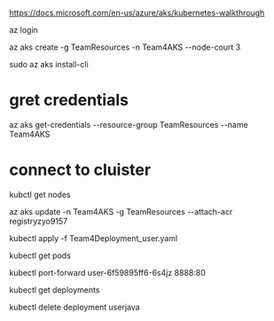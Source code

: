 https://docs.microsoft.com/en-us/azure/aks/kubernetes-walkthrough

az login

az aks create -g TeamResources -n Team4AKS --node-court 3

sudo az aks install-cli

# gret credentials
az aks get-credentials --resource-group TeamResources --name Team4AKS


# connect to cluister
kubctl get nodes

az aks update -n Team4AKS -g TeamResources --attach-acr registryzyo9157

 kubectl apply -f Team4Deployment_user.yaml 
 
 kubectl get pods
 
 kubectl port-forward user-6f59895ff6-6s4jz 8888:80
 
 kubectl get deployments
 
 kubectl delete deployment userjava
 
 
